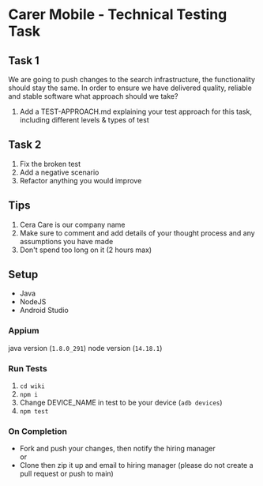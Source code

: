 # Carer Mobile - Technical Testing Task

## Task 1
We are going to push changes to the search infrastructure, the functionality should stay the same. In order to ensure we have delivered quality, reliable and stable software what approach should we take?
1. Add a TEST-APPROACH.md explaining your test approach for this task, including different levels & types of test

## Task 2
1. Fix the broken test
1. Add a negative scenario
1. Refactor anything you would improve

## Tips
1. Cera Care is our company name
1. Make sure to comment and add details of your thought process and any assumptions you have made
1. Don't spend too long on it (2 hours max)

## Setup
- Java
- NodeJS
- Android Studio

### Appium
java version (`1.8.0_291`)
node version (`14.18.1`)

### Run Tests
1. `cd wiki`
1. `npm i`
1. Change DEVICE_NAME in test to be your device (`adb devices`)
1. `npm test`

### On Completion
- Fork and push your changes, then notify the hiring manager   
or
- Clone then zip it up and email to hiring manager
(please do not create a pull request or push to main)
